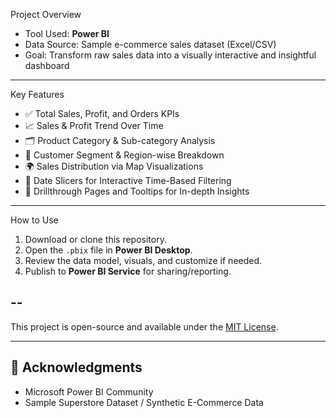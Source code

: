 

 Project Overview

- Tool Used: **Power BI**
- Data Source: Sample e-commerce sales dataset (Excel/CSV)
- Goal: Transform raw sales data into a visually interactive and insightful dashboard

---

 Key Features

- ✅ Total Sales, Profit, and Orders KPIs  
- 📈 Sales & Profit Trend Over Time  
- 🗂️ Product Category & Sub-category Analysis  
- 👤 Customer Segment & Region-wise Breakdown  
- 🌍 Sales Distribution via Map Visualizations  
- 📅 Date Slicers for Interactive Time-Based Filtering  
- 🔁 Drillthrough Pages and Tooltips for In-depth Insights  

---



 How to Use

1. Download or clone this repository.
2. Open the `.pbix` file in **Power BI Desktop**.
3. Review the data model, visuals, and customize if needed.
4. Publish to **Power BI Service** for sharing/reporting.

--
---



This project is open-source and available under the [MIT License](LICENSE).

---

## 🙌 Acknowledgments

- Microsoft Power BI Community  
- Sample Superstore Dataset / Synthetic E-Commerce Data  

